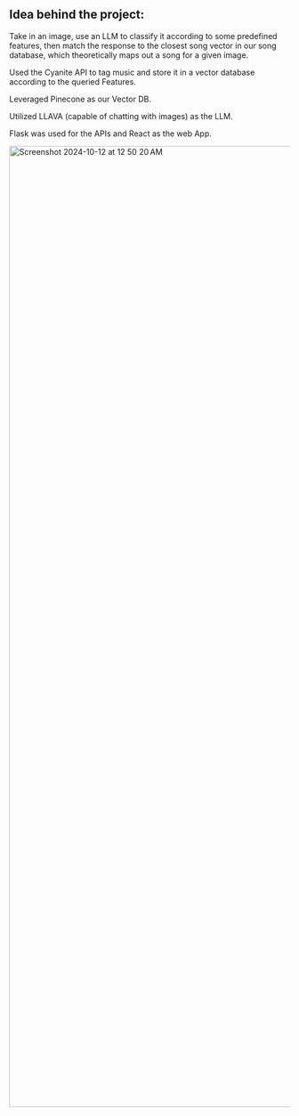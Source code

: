 ## Idea behind the project: 
Take in an image, use an LLM to classify it according to some predefined features, then match the response to the closest song vector in our song database, which theoretically maps out a song for a given image.



Used the Cyanite API to tag music and store it in a vector database according to the queried Features. 

Leveraged Pinecone as our Vector DB. 

Utilized LLAVA (capable of chatting with images) as the LLM.

Flask was used for the APIs and React as the web App. 


<img width="1728" alt="Screenshot 2024-10-12 at 12 50 20 AM" src="https://github.com/user-attachments/assets/a32b5e35-65e5-4b85-9cf3-9202456aa50e">
